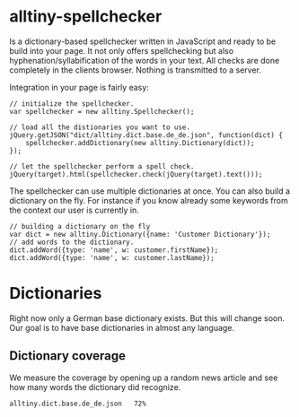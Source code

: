 # alltiny-spellchecker
Is a dictionary-based spellchecker written in JavaScript and ready to be build into your page.
It not only offers spellchecking but also hyphenation/syllabification of the words in your text.
All checks are done completely in the clients browser. Nothing is transmitted to a server.

Integration in your page is fairly easy:

    // initialize the spellchecker.
    var spellchecker = new alltiny.Spellchecker();

    // load all the distionaries you want to use.
    jQuery.getJSON("dict/alltiny.dict.base.de_de.json", function(dict) {
        spellchecker.addDictionary(new alltiny.Dictionary(dict));
    });

    // let the spellchecker perform a spell check.
    jQuery(target).html(spellchecker.check(jQuery(target).text()));

The spellchecker can use multiple dictionaries at once. You can also build a dictionary on the fly.
For instance if you know already some keywords from the context our user is currently in.

    // building a dictionary on the fly
    var dict = new alltiny.Dictionary({name: 'Customer Dictionary'});
    // add words to the dictionary.
    dict.addWord({type: 'name', w: customer.firstName});
    dict.addWord({type: 'name', w: customer.lastName});

# Dictionaries
Right now only a German base dictionary exists. But this will change soon.
Our goal is to have base dictionaries in almost any language.

## Dictionary coverage
We measure the coverage by opening up a random news article and see how many words the dictionary did recognize.

    alltiny.dict.base.de_de.json   72%
